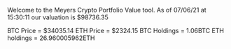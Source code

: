 Welcome to the Meyers Crypto Portfolio Value tool. 
As of 07/06/21 at 15:30:11 our valuation is $98736.35 

BTC Price = $34035.14
 ETH Price = $2324.15
BTC Holdings = 1.06BTC
 ETH holdings = 26.960005962ETH 
